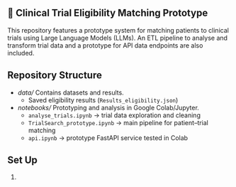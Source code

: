 ## 🧪 Clinical Trial Eligibility Matching Prototype
This repository features a prototype system for matching patients to clinical trials using Large Language Models (LLMs). An ETL pipeline to analyse and transform trial data and a prototype for API data endpoints are also included.

## Repository Structure
- _data/_
  Contains datasets and results.
  - Saved eligibility results (`Results_eligibility.json`)
- _notebooks/_
  Prototyping and analysis in Google Colab/Jupyter.
  - `analyse_trials.ipynb` → trial data exploration and cleaning
  - `TrialSearch_prototype.ipynb` → main pipeline for patient–trial matching
  - `api.ipynb` → prototype FastAPI service tested in Colab

## Set Up
1. 
